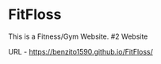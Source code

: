 # FitFloss

This is a Fitness/Gym Website. #2 Website

URL - https://benzito1590.github.io/FitFloss/
